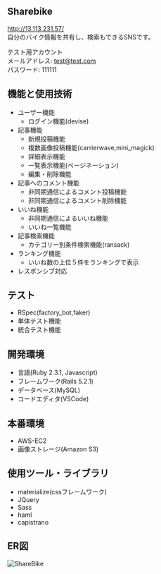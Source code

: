 ## Sharebike
http://13.113.231.57/  
自分のバイク情報を共有し、検索もできるSNSです。  

テスト用アカウント  
メールアドレス: test@test.com  
パスワード: 111111  

## 機能と使用技術
* ユーザー機能
  * ログイン機能(devise)
* 記事機能
  * 新規投稿機能
  * 複数画像投稿機能(carrierwave,mini_magick)
  * 詳細表示機能
  * 一覧表示機能(ページネーション)
  * 編集・削除機能
* 記事へのコメント機能
  * 非同期通信によるコメント投稿機能
  * 非同期通信によるコメント削除機能
* いいね機能
  * 非同期通信によるいいね機能
  * いいね一覧機能
* 記事検索機能
  * カテゴリー別条件検索機能(ransack)
* ランキング機能
  * いいね数の上位５件をランキングで表示
* レスポンシブ対応

## テスト
 * RSpec(factory_bot,faker)
  * 単体テスト機能
  * 統合テスト機能

## 開発環境
* 言語(Ruby 2.3.1, Javascript)
* フレームワーク(Rails 5.2.1)
* データベース(MySQL)
* コードエディタ(VSCode)

## 本番環境
* AWS-EC2
* 画像ストレージ(Amazon S3)

## 使用ツール・ライブラリ
* materialize(cssフレームワーク)
* JQuery
* Sass
* haml
* capistrano


## ER図
![ShareBike](https://user-images.githubusercontent.com/48410843/64476257-acd75100-d1c7-11e9-922b-e8d2e5baaf18.png)


<!-- # DB設計

## usersテーブル 

|Column|Type|Options|
|------|----|-------|
|nickname|string|null: false, unique:true|
|email|string|null:false, unique:true|
|password|string|null:false| 

### Association
- has_many :articles, dependent: :destroy
- has_many :comments, dependent: :destroy
- has_many :likes, dependent: :destroy


## articlesテーブル

|Column|Type|Options|
|------|----|-------|
|user_id|references|foreign_key: true|
|category_id|references|foreign_key: true|
|text|text|null:false|
|name|string|null:false, index: true|

### Association
- belongs_to :user
- belongs_to :category
- has_many :likes, dependent: :destroy
- has_many :images, dependent: :destroy
- has_many :comments, dependent: :destroy


## imagesテーブル
|Column|Type|Options|
|------|----|-------|
|article_id|references|null: false, foreign_key:true|
|images|string|null: false|

### Association
-  belongs_to :product


## categoriesテーブル
|Column|Type|Options|
|------|----|-------|
|name|string|null: false, unique:true|
|parent_id|integer||

### Association
- has_many :products,


## likesテーブル
|Column|Type|Options|
|------|----|-------|
|article_id|references|null: false, foreign_key:true|
|user_id|references|null: false, foreign_key:true|

### Association
-  belongs_to :article
-  belongs_to :user


## commentsテーブル
|Column|Type|Options|
|------|----|-------|
|user_id|references|null: false, foreign_key:true|
|article_id|references|null: false, foreign_key:true|
|comment|text|null: false|

### Association
-  belongs_to :article
-  belongs_to :user -->


